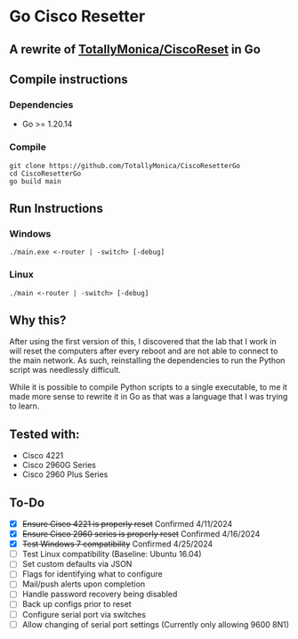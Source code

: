 # Go Cisco Resetter
## A rewrite of [TotallyMonica/CiscoReset](https://github.com/TotallyMoinca/CiscoReset) in Go

## Compile instructions

### Dependencies
- Go >= 1.20.14

### Compile
```
git clone https://github.com/TotallyMonica/CiscoResetterGo
cd CiscoResetterGo
go build main
```

## Run Instructions

### Windows
```
./main.exe <-router | -switch> [-debug]
```

### Linux
```
./main <-router | -switch> [-debug]
```

## Why this?
After using the first version of this, I discovered that the lab that I work in will reset the computers after every reboot and are not able to connect to the main network. As such, reinstalling the dependencies to run the Python script was needlessly difficult.

While it is possible to compile Python scripts to a single executable, to me it made more sense to rewrite it in Go as that was a language that I was trying to learn.

## Tested with:
- Cisco 4221
- Cisco 2960G Series
- Cisco 2960 Plus Series

## To-Do
- [x] ~~Ensure Cisco 4221 is properly reset~~ Confirmed 4/11/2024
- [x] ~~Ensure Cisco 2960 series is properly reset~~ Confirmed 4/16/2024
- [x] ~~Test Windows 7 compatibility~~ Confirmed 4/25/2024
- [ ] Test Linux compatibility (Baseline: Ubuntu 16.04)
- [ ] Set custom defaults via JSON
- [ ] Flags for identifying what to configure
- [ ] Mail/push alerts upon completion
- [ ] Handle password recovery being disabled
- [ ] Back up configs prior to reset
- [ ] Configure serial port via switches
- [ ] Allow changing of serial port settings (Currently only allowing 9600 8N1)

